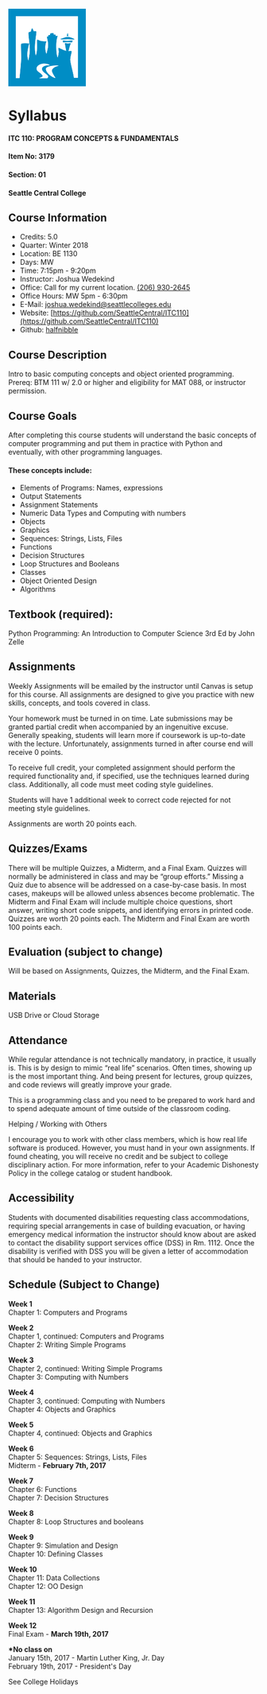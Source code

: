 ![](SeattleCentralLogo.png)
# Syllabus

#### ITC 110: PROGRAM CONCEPTS & FUNDAMENTALS
#### Item No: 3179
#### Section: 01
#### Seattle Central College

## Course Information

* Credits: 5.0 
* Quarter: Winter 2018
* Location: BE 1130
* Days: MW
* Time: 7:15pm - 9:20pm
* Instructor: Joshua Wedekind
* Office: Call for my current location. [(206) 930-2645](tel:+12069302645)
* Office Hours:  MW 5pm - 6:30pm
* E-Mail: [joshua.wedekind@seattlecolleges.edu](mailto:joshua.wedekind@seattlecolleges.edu)
* Website: [https://github.com/SeattleCentral/ITC110](https://github.com/SeattleCentral/ITC110)
* Github: [halfnibble](https://github.com/halfnibble)

## Course Description

Intro to basic computing concepts and object oriented programming. Prereq: BTM 111 w/ 2.0 or higher and eligibility for MAT 088, or instructor permission.
 
## Course Goals

After completing this course students will understand the basic concepts of computer programming and put them in practice with Python and eventually, with other programming languages. 

#### These concepts include:
* Elements of Programs: Names, expressions
* Output Statements
* Assignment Statements
* Numeric Data Types and Computing with numbers
* Objects
* Graphics
* Sequences: Strings, Lists, Files
* Functions
* Decision Structures
* Loop Structures and Booleans
* Classes
* Object Oriented Design
* Algorithms

## Textbook (required):

Python Programming: An Introduction to Computer Science 3rd Ed by John Zelle

## Assignments

Weekly Assignments will be emailed by the instructor until Canvas is setup for this course. All assignments are designed to give you practice with new skills, concepts, and tools covered in class.

Your homework must be turned in on time. Late submissions may be granted partial credit when accompanied by an ingenuitive excuse. Generally speaking, students will learn more if coursework is up-to-date with the lecture. Unfortunately, assignments turned in after course end will receive 0 points. 

To receive full credit, your completed assignment should perform the required functionality and, if specified, use the techniques learned during class. Additionally, all code must meet coding style guidelines. 

Students will have 1 additional week to correct code rejected for not meeting style guidelines. 

Assignments are worth 20 points each.

## Quizzes/Exams

There will be multiple Quizzes, a Midterm, and a Final Exam.
Quizzes will normally be administered in class and may be “group efforts.”
Missing a Quiz due to absence will be addressed on a case-by-case basis. In most cases, makeups will be allowed unless absences become problematic.
The Midterm and Final Exam will include multiple choice questions, short answer, writing short code snippets, and identifying errors in printed code.
Quizzes are worth 20 points each.
The Midterm and Final Exam are worth 100 points each.

## Evaluation (subject to change)

Will be based on Assignments, Quizzes, the Midterm, and the Final Exam.



## Materials

USB Drive or Cloud Storage 

## Attendance 

While regular attendance is not technically mandatory, in practice, it usually is. This is by design to mimic “real life” scenarios. Often times, showing up is the most important thing. And being present for lectures, group quizzes, and code reviews will greatly improve your grade.  

This is a programming class and you need to be prepared to work hard and to spend adequate amount of time outside of the classroom coding.   

Helping / Working with Others

I encourage you to work with other class members, which is how real life software is produced. However,  you must hand in your own assignments. If found cheating,  you will receive no credit and be subject to college disciplinary action. For more information, refer to your Academic Dishonesty Policy in the college catalog or student handbook.

## Accessibility

Students with documented disabilities requesting class accommodations, requiring special arrangements in case of building evacuation, or having emergency medical information the instructor should know about are asked to contact the disability support services office (DSS) in Rm. 1112. Once the disability is verified with DSS you will be given a letter of accommodation that should be handed to your instructor.


## Schedule (Subject to Change)

**Week 1**<br>
Chapter 1: Computers and Programs

**Week 2**<br>
Chapter 1, continued: Computers and Programs<br>
Chapter 2: Writing Simple Programs

**Week 3**<br>
Chapter 2, continued: Writing Simple Programs<br>
Chapter 3: Computing with Numbers

**Week 4**<br>
Chapter 3, continued: Computing with Numbers<br>
Chapter 4: Objects and Graphics

**Week 5**<br>
Chapter 4, continued: Objects and Graphics

**Week 6**<br>
Chapter 5: Sequences: Strings, Lists, Files<br>
Midterm - **February 7th, 2017**

**Week 7**<br>
Chapter 6: Functions<br>
Chapter 7: Decision Structures

**Week 8**<br>
Chapter 8: Loop Structures and booleans

**Week 9**<br>
Chapter 9: Simulation and Design<br>
Chapter 10: Defining Classes

**Week 10**<br>
Chapter 11: Data Collections<br>
Chapter 12: OO Design

**Week 11**<br>
Chapter 13: Algorithm Design and Recursion<br>

**Week 12**<br>
Final Exam - **March 19th, 2017**

**\*No class on**<br>
January 15th, 2017 - Martin Luther King, Jr. Day<br>
February 19th, 2017 - President's Day

See College Holidays
